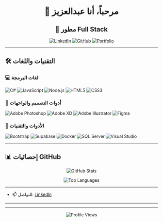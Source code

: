 <div align="center">

# 👋 مرحباً، أنا عبدالعزيز

## 🚀 مطور Full Stack

[![LinkedIn](https://img.shields.io/badge/LinkedIn-0077B5?style=for-the-badge&logo=linkedin&logoColor=white)](https://linkedin.com/in/azizalhlwah)
[![GitHub](https://img.shields.io/badge/GitHub-100000?style=for-the-badge&logo=github&logoColor=white)](https://github.com/AzizAlhlwah)
[![Portfolio](https://img.shields.io/badge/Portfolio-FF5722?style=for-the-badge&logo=todoist&logoColor=white)](#)

</div>

---

## 🛠️ التقنيات واللغات

### 💻 لغات البرمجة
![C#](https://img.shields.io/badge/C%23-239120?style=for-the-badge&logo=c-sharp&logoColor=white "C#")
![JavaScript](https://img.shields.io/badge/JavaScript-F7DF1E?style=for-the-badge&logo=javascript&logoColor=black "JavaScript")
![Node.js](https://img.shields.io/badge/Node.js-43853D?style=for-the-badge&logo=node.js&logoColor=white "Node.js")
![HTML5](https://img.shields.io/badge/HTML5-E34F26?style=for-the-badge&logo=html5&logoColor=white "HTML5")
![CSS3](https://img.shields.io/badge/CSS3-1572B6?style=for-the-badge&logo=css3&logoColor=white "CSS3")

### 🎨 أدوات التصميم والواجهات
![Adobe Photoshop](https://img.shields.io/badge/Adobe%20Photoshop-31A8FF?style=for-the-badge&logo=adobe-photoshop&logoColor=white "Adobe Photoshop")
![Adobe XD](https://img.shields.io/badge/Adobe%20XD-FF61F6?style=for-the-badge&logo=adobe-xd&logoColor=white "Adobe XD")
![Adobe Illustrator](https://img.shields.io/badge/Adobe%20Illustrator-FF9A00?style=for-the-badge&logo=adobe-illustrator&logoColor=white "Adobe Illustrator")
![Figma](https://img.shields.io/badge/Figma-F24E1E?style=for-the-badge&logo=figma&logoColor=white "Figma")

### 🔧 الأدوات والتقنيات
![Bootstrap](https://img.shields.io/badge/Bootstrap-563D7C?style=for-the-badge&logo=bootstrap&logoColor=white "Bootstrap")
![Supabase](https://img.shields.io/badge/Supabase-3ECF8E?style=for-the-badge&logo=supabase&logoColor=white "Supabase")
![Docker](https://img.shields.io/badge/Docker-2496ED?style=for-the-badge&logo=docker&logoColor=white "Docker")
![SQL Server](https://img.shields.io/badge/SQL%20Server-CC2927?style=for-the-badge&logo=microsoft-sql-server&logoColor=white "SQL Server")
![Visual Studio](https://img.shields.io/badge/Visual%20Studio-5C2D91?style=for-the-badge&logo=visual-studio&logoColor=white "Visual Studio")

---

## 📊 إحصائيات GitHub

<div align="center">

![GitHub Stats](https://github-readme-stats.vercel.app/api?username=AzizAlhlwah&show_icons=true&theme=tokyonight&hide_border=true&count_private=true)

![Top Languages](https://github-readme-stats.vercel.app/api/top-langs/?username=AzizAlhlwah&layout=compact&theme=tokyonight&hide_border=true)

</div>

---

- 📫 للتواصل: [LinkedIn](https://linkedin.com/in/azizalhlwah)

---
---

<div align="center">



![Profile Views](https://komarev.com/ghpvc/?username=AzizAlhlwah&style=flat-square&color=blue)

</div>
